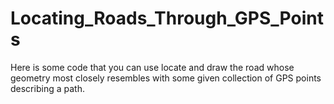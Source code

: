 # Locating_Roads_Through_GPS_Points
Here is some code that you can use locate and draw the road whose geometry most closely resembles with some given collection of GPS points describing a path.
